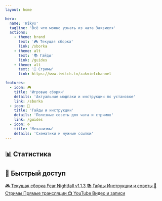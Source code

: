 ```yaml
---
layout: home

hero:
  name: 'Wikyx'
  tagline: 'Всё что можно узнать из чата Заквиеля'
  actions:
    - theme: brand
      text: '🎮 Текущая сборка'
      link: /sborka
    - theme: alt
      text: '📚 Гайды'
      link: /guides
    - theme: alt
      text: '🎥 Стримы'
      link: https://www.twitch.tv/zakvielchannel

features:
  - icon: 🎮
    title: 'Игровые сборки'
    details: 'Актуальные модпаки и инструкции по установке'
    link: /sborka
  - icon: 📖
    title: 'Гайды и инструкции'
    details: 'Полезные советы для чата и стримов'
    link: /guides
  - icon: ⚙
    title: 'Механизмы'
    details: 'Схематики и нужные ссылки'
---
```


## 📊 Статистика

<Stats />

## 🎯 Быстрый доступ

<div class="quick-links">
  <a href="/sborka" class="quick-link">
    <span class="emoji">🎮</span>
    <span class="text">Текущая сборка</span>
    <span class="desc">Fear Nightfall v1.1.3</span>
  </a>
  <a href="/guides" class="quick-link">
    <span class="emoji">📚</span>
    <span class="text">Гайды</span>
    <span class="desc">Инструкции и советы</span>
  </a>
  <a href="https://www.twitch.tv/zakvielchannel" class="quick-link">
    <span class="emoji">🎥</span>
    <span class="text">Стримы</span>
    <span class="desc">Прямые трансляции</span>
  </a>
  <a href="https://www.youtube.com/@ZakvielChannel" class="quick-link">
    <span class="emoji">📺</span>
    <span class="text">YouTube</span>
    <span class="desc">Видео и записи</span>
  </a>
</div>
